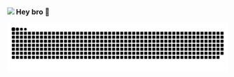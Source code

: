 ### <img src="https://emojis.slackmojis.com/emojis/images/1531849430/4246/blob-sunglasses.gif?1531849430" width="30"/> Hey bro 👋

<picture>
  <source media="(prefers-color-scheme: dark)" srcset="https://raw.githubusercontent.com/leoschopen/leoschopen/output/github-contribution-grid-snake-dark.svg">
  <source media="(prefers-color-scheme: light)" srcset="https://raw.githubusercontent.com/leoschopen/leoschopen/output/github-contribution-grid-snake.svg">
  <img alt="github contribution grid snake animation" src="https://raw.githubusercontent.com/leoschopen/leoschopen/output/github-contribution-grid-snake.svg">
</picture>